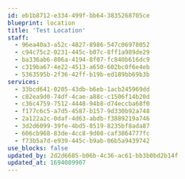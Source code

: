 ```yaml
---
id: eb1b8712-e334-499f-bb64-3835268705ce
blueprint: location
title: 'Test Location'
staff:
  - 96ea40a3-a52c-4827-8986-547c06978052
  - c94c75c2-0231-445c-b07c-8ff1a989de29
  - ba336ab6-806a-4194-8f07-fc840b616dc9
  - c319ba67-4e22-4513-a650-602bc0f6e4eb
  - 5363595b-2f36-42ff-b19b-ed189bb69b3b
services:
  - 33bcd641-0205-43db-b6eb-1acb245969dd
  - c82ea9d0-74df-4cae-a88c-c1506f14b20d
  - c36c4759-7512-4448-94b8-d74eccba68f0
  - f177c6c5-a7d5-4587-b157-9d330b92a748
  - 2a122a2c-0daf-4d63-abdb-f3889219a746
  - 3d2d6099-39fe-4bd5-8519-8235bf8ada87
  - 606cb968-83de-4cc8-9d08-caf3864777fc
  - f73b5a7d-e939-445c-b9ab-06b5a9439742
use_blocks: false
updated_by: 2d2d6685-b06b-4c36-ac61-bb3b0bd2b14f
updated_at: 1694089907
---
```


